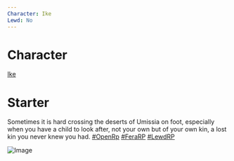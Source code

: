 ```yaml
---
Character: Ike
Lewd: No
---
```

# Character
[Ike](Ike.md)

# Starter

Sometimes it is hard crossing the deserts of Umissia on foot, especially when you have a child to look after, not your own but of your own kin, a lost kin you never knew you had. [#OpenRp](https://twitter.com/hashtag/OpenRp?src=hashtag_click) [#FeraRP](https://twitter.com/hashtag/FeraRP?src=hashtag_click) [#LewdRP](https://twitter.com/hashtag/LewdRP?src=hashtag_click)

![Image](https://pbs.twimg.com/media/FG1hkZmXoAYBzT6?format=jpg&name=small)